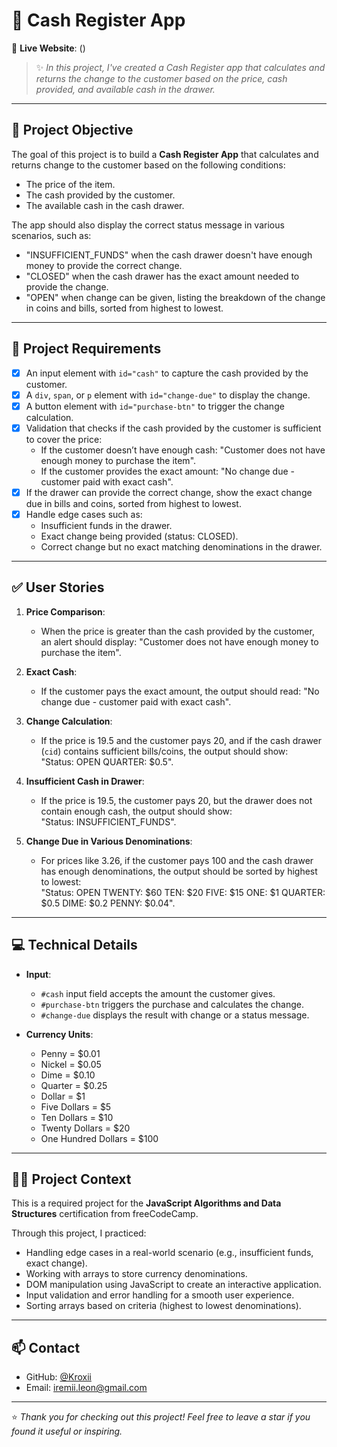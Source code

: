 # 🏦 Cash Register App

🔗 **Live Website**: ()

> ✨ *In this project, I've created a Cash Register app that calculates and returns the change to the customer based on the price, cash provided, and available cash in the drawer.*

---

## 🎯 Project Objective

The goal of this project is to build a **Cash Register App** that calculates and returns change to the customer based on the following conditions:
- The price of the item.
- The cash provided by the customer.
- The available cash in the cash drawer.

The app should also display the correct status message in various scenarios, such as:
- "INSUFFICIENT_FUNDS" when the cash drawer doesn't have enough money to provide the correct change.
- "CLOSED" when the cash drawer has the exact amount needed to provide the change.
- "OPEN" when change can be given, listing the breakdown of the change in coins and bills, sorted from highest to lowest.

---

## 📌 Project Requirements

- [x] An input element with `id="cash"` to capture the cash provided by the customer.
- [x] A `div`, `span`, or `p` element with `id="change-due"` to display the change.
- [x] A button element with `id="purchase-btn"` to trigger the change calculation.
- [x] Validation that checks if the cash provided by the customer is sufficient to cover the price:
  - If the customer doesn’t have enough cash: "Customer does not have enough money to purchase the item".
  - If the customer provides the exact amount: "No change due - customer paid with exact cash".
- [x] If the drawer can provide the correct change, show the exact change due in bills and coins, sorted from highest to lowest.
- [x] Handle edge cases such as:
  - Insufficient funds in the drawer.
  - Exact change being provided (status: CLOSED).
  - Correct change but no exact matching denominations in the drawer.

---

## ✅ User Stories

1. **Price Comparison**:
   - When the price is greater than the cash provided by the customer, an alert should display: "Customer does not have enough money to purchase the item".
   
2. **Exact Cash**:
   - If the customer pays the exact amount, the output should read: "No change due - customer paid with exact cash".

3. **Change Calculation**:
   - If the price is 19.5 and the customer pays 20, and if the cash drawer (`cid`) contains sufficient bills/coins, the output should show:  
   "Status: OPEN QUARTER: $0.5".

4. **Insufficient Cash in Drawer**:
   - If the price is 19.5, the customer pays 20, but the drawer does not contain enough cash, the output should show:  
   "Status: INSUFFICIENT_FUNDS".

5. **Change Due in Various Denominations**:
   - For prices like 3.26, if the customer pays 100 and the cash drawer has enough denominations, the output should be sorted by highest to lowest:  
   "Status: OPEN TWENTY: $60 TEN: $20 FIVE: $15 ONE: $1 QUARTER: $0.5 DIME: $0.2 PENNY: $0.04".

---

## 💻 Technical Details

- **Input**: 
  - `#cash` input field accepts the amount the customer gives.
  - `#purchase-btn` triggers the purchase and calculates the change.
  - `#change-due` displays the result with change or a status message.

- **Currency Units**: 
  - Penny = $0.01
  - Nickel = $0.05
  - Dime = $0.10
  - Quarter = $0.25
  - Dollar = $1
  - Five Dollars = $5
  - Ten Dollars = $10
  - Twenty Dollars = $20
  - One Hundred Dollars = $100

---

## 🧑‍💻 Project Context

This is a required project for the **JavaScript Algorithms and Data Structures** certification from freeCodeCamp.

Through this project, I practiced:

- Handling edge cases in a real-world scenario (e.g., insufficient funds, exact change).
- Working with arrays to store currency denominations.
- DOM manipulation using JavaScript to create an interactive application.
- Input validation and error handling for a smooth user experience.
- Sorting arrays based on criteria (highest to lowest denominations).

---

## 📫 Contact

- GitHub: [@Kroxii](https://github.com/kroxii)   
- Email: [iremii.leon@gmail.com](mailto:remii.leon@gmail.com)
---

⭐ *Thank you for checking out this project! Feel free to leave a star if you found it useful or inspiring.*

